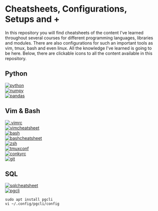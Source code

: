 # Cheatsheets, Configurations, Setups and +
In this repository you will find cheatsheets of the content I've learned
throughout several courses for different programming languages, libraries and
modules. There are also configurations for such an important tools as vim,
tmux, bash and even linux. All the knowledge I've learned is going to be here.
Below, there are clickable icons to all the content available in this
repository. 
## Python
[![python](https://img.shields.io/badge/python_cheatsheet%20-14354C.svg?&style=for-the-badge&logo=python&logoColor=white)](https://github.com/joisaac/cheatsheets/blob/main/python-cheatsheet.md)<br/>
[![numpy](https://img.shields.io/badge/numpy_cheatsheet-013243.svg?&style=for-the-badge&logo=numpy&logoColor=white)](https://github.com/joisaac/cheatsheets/blob/main/numpy.md)<br/>
[![pandas](https://img.shields.io/badge/pandas_cheatsheet-150458.svg?&style=for-the-badge&logo=pandas&logoColor=white)](https://github.com/joisaac/cheatsheets/blob/main/pandas.md)
## Vim & Bash
[![.vimrc](https://img.shields.io/badge/my_vimrc-019733?&style=for-the-badge&logo=vim&logoColor=white)](https://github.com/joisaac/cheatsheets/blob/main/.vimrc)<br/>
[![vimcheatsheet](https://img.shields.io/badge/vim_cheatsheet-004919?&style=for-the-badge&logo=vim&logocolor=white)](https://github.com/joisaac/cheatsheets/blob/main/vim.md)<br/>
[![bash](https://img.shields.io/badge/shell-000000?&style=for-the-badge&logo=gnu-bash&logocolor=white)](https://github.com/joisaac/cheatsheets/blob/main/bash.md)<br/>
[![bashcheatsheet](https://img.shields.io/badge/bash_cheatsheet-000000?&style=for-the-badge&logo=gnu-bash&logocolor=white)](https://github.com/joisaac/cheatsheets/blob/main/bash.sh)<br/>
[![zsh](https://img.shields.io/badge/my_zshrc-000000?&style=for-the-badge&logo=gnu-bash&logocolor=white)](https://github.com/joisaac/cheatsheets/commit/bcae1b35908ccfcf301eb3c4bd373eb034447870)<br/>
[![tmuxconf](https://img.shields.io/badge/tmux_style-000000?&style=for-the-badge&logo=powershell&logocolor=white)](https://github.com/joisaac/cheatsheets/blob/main/.tmux.conf)<br/>
[![conkyrc](https://img.shields.io/badge/conkyrc-000000?&style=for-the-badge&logo=c&logocolor=white)](https://github.com/joisaac/cheatsheets/blob/main/.conkyrc)<br/>
[![git](https://img.shields.io/badge/git_cheatsheet-181717?&style=for-the-badge&logo=github&logocolor=white)](https://github.com/joisaac/cheatsheets/blob/main/git.md)
## SQL
[![sqlcheatsheet](https://img.shields.io/badge/sql_cheatsheet-336791?&style=for-the-badge&logo=postgresql&logocolor=white)](https://github.com/joisaac/cheatsheets/blob/main/sql.md)<br/>
[![pgcli](https://img.shields.io/badge/pgcli_config-000000?&style=for-the-badge&logo=postgresql&logocolor=white)](https://github.com/joisaac/cheatsheets/blob/main/config)
```shell
sudo apt install pgcli
vi ~/.config/pgcli/config
```
